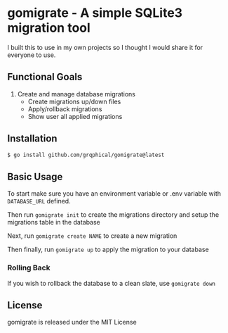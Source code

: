 # gomigrate - A simple SQLite3 migration tool

I built this to use in my own projects so I thought I would share it for everyone to use.

## Functional Goals

1. Create and manage database migrations
    - Create migrations up/down files
    - Apply/rollback migrations
    - Show user all applied migrations

## Installation

```bash
$ go install github.com/grqphical/gomigrate@latest
```
## Basic Usage

To start make sure you have an environment variable or .env variable with `DATABASE_URL` defined.

Then run `gomigrate init` to create the migrations directory and setup the migrations table in the database

Next, run `gomigrate create NAME` to create a new migration

Then finally, run `gomigrate up` to apply the migration to your database

### Rolling Back

If you wish to rollback the database to a clean slate, use `gomigrate down`

## License

gomigrate is released under the MIT License
